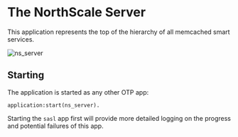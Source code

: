 # The NorthScale Server

This application represents the top of the hierarchy of all memcached
smart services.

![ns_server](http://img.skitch.com/20091218-cdcadutaymq3mwkrbq9dd9aqmu.png)

## Starting

The application is started as any other OTP app:

    application:start(ns_server).

Starting the `sasl` app first will provide more detailed logging on
the progress and potential failures of this app.
